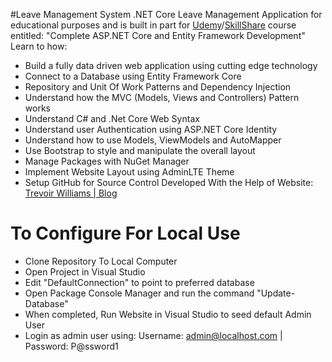 #Leave Management System
.NET Core Leave Management Application for educational purposes and is built in part for [Udemy](http://bit.ly/30oniUV)/[SkillShare](https://skl.sh/2TjAJ7f) course entitled: "Complete ASP.NET Core and Entity Framework Development"
Learn to how:
- Build a fully data driven web application using cutting edge technology 
- Connect to a Database using Entity Framework Core
- Repository and Unit Of Work Patterns and Dependency Injection
- Understand how the MVC (Models, Views and Controllers) Pattern works
- Understand C# and .Net Core Web Syntax
- Understand user Authentication using ASP.NET Core Identity
- Understand how to use Models, ViewModels and AutoMapper 
- Use Bootstrap to style and manipulate the overall layout
- Manage Packages with NuGet Manager
- Implement Website Layout using AdminLTE Theme
- Setup GitHub for Source Control
Developed With the Help of Website: [Trevoir Williams | Blog](http://bit.ly/2ux9hcn) 

# To Configure For Local Use
- Clone Repository To Local Computer
- Open Project in Visual Studio
- Edit "DefaultConnection" to point to preferred database
- Open Package Console Manager and run the command "Update-Database"
- When completed, Run Website in Visual Studio to seed default Admin User
- Login as admin user using: Username: admin@localhost.com | Password: P@ssword1

